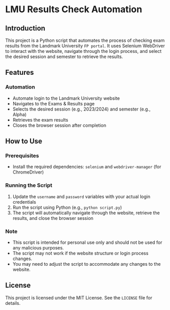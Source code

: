 LMU Results Check Automation
=====================================

## Introduction

This project is a Python script that automates the process of checking exam results from the Landmark University `FP portal`. It uses Selenium WebDriver to interact with the website, navigate through the login process, and select the desired session and semester to retrieve the results.

## Features

### Automation

* Automate login to the Landmark University website
* Navigates to the Exams & Results page
* Selects the desired session (e.g., 2023/2024) and semester (e.g., Alpha)
* Retrieves the exam results
* Closes the browser session after completion

## How to Use

### Prerequisites

* Install the required dependencies: `selenium` and `webdriver-manager` (for ChromeDriver)

### Running the Script

1. Update the `username` and `password` variables with your actual login credentials
2. Run the script using Python (e.g., `python script.py`)
3. The script will automatically navigate through the website, retrieve the results, and close the browser session

### Note

* This script is intended for personal use only and should not be used for any malicious purposes.
* The script may not work if the website structure or login process changes.
* You may need to adjust the script to accommodate any changes to the website.

## License

This project is licensed under the MIT License. See the `LICENSE` file for details.
